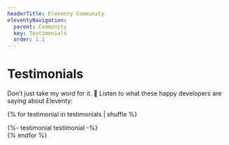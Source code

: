 ```yaml
---
headerTitle: Eleventy Community
eleventyNavigation:
  parent: Community
  key: Testimonials
  order: 1.1
---
```


# Testimonials

Don’t just take my word for it. 🌈 Listen to what these happy developers are saying about Eleventy:

{% for testimonial in testimonials | shuffle %}

<div id="{{ testimonial.name | slugify }}">
	{%- testimonial testimonial -%}
</div>
{% endfor %}
